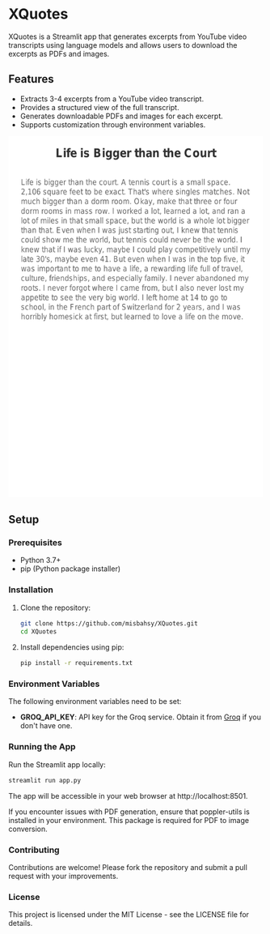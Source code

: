 # XQuotes

XQuotes is a Streamlit app that generates excerpts from YouTube video transcripts using language models and allows users to download the excerpts as PDFs and images.

## Features

- Extracts 3-4 excerpts from a YouTube video transcript.
- Provides a structured view of the full transcript.
- Generates downloadable PDFs and images for each excerpt.
- Supports customization through environment variables.

![Excerpt Example](example_images/excerpt_3.png)


## Setup

### Prerequisites

- Python 3.7+
- pip (Python package installer)

### Installation

1. Clone the repository:

    ```bash
    git clone https://github.com/misbahsy/XQuotes.git
    cd XQuotes
    ```

2. Install dependencies using pip:

    ```bash
    pip install -r requirements.txt
    ```

### Environment Variables

The following environment variables need to be set:

- **GROQ_API_KEY**: API key for the Groq service. Obtain it from [Groq](https://groq.com) if you don't have one.

### Running the App

Run the Streamlit app locally:

```bash
streamlit run app.py
```

The app will be accessible in your web browser at http://localhost:8501.

If you encounter issues with PDF generation, ensure that poppler-utils is installed in your environment. This package is required for PDF to image conversion.

### Contributing
Contributions are welcome! Please fork the repository and submit a pull request with your improvements.

### License
This project is licensed under the MIT License - see the LICENSE file for details.